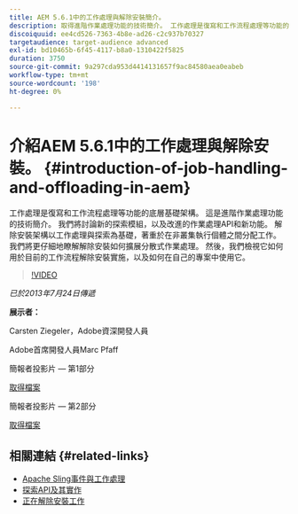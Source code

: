 ```yaml
---
title: AEM 5.6.1中的工作處理與解除安裝簡介。
description: 取得進階作業處理功能的技術簡介。 工作處理是復寫和工作流程處理等功能的底層基礎架構。 瞭解探索模組以及改善的作業處理API和新功能。
discoiquuid: ee4cd526-7363-4b8e-ad26-c2c937b70327
targetaudience: target-audience advanced
exl-id: bd10465b-6f45-4117-b8a0-1310422f5825
duration: 3750
source-git-commit: 9a297cda953d4414131657f9ac84580aea0eabeb
workflow-type: tm+mt
source-wordcount: '198'
ht-degree: 0%

---
```


# 介紹AEM 5.6.1中的工作處理與解除安裝。 {#introduction-of-job-handling-and-offloading-in-aem}

工作處理是復寫和工作流程處理等功能的底層基礎架構。 這是進階作業處理功能的技術簡介。 我們將討論新的探索模組，以及改進的作業處理API和新功能。 解除安裝架構以工作處理與探索為基礎，著重於在非叢集執行個體之間分配工作。 我們將更仔細地瞭解解除安裝如何擴展分散式作業處理。 然後，我們檢視它如何用於目前的工作流程解除安裝實施，以及如何在自己的專案中使用它。

>[!VIDEO](https://video.tv.adobe.com/v/19580/?quality=9)

*已於2013年7月24日傳遞*

**展示者：**

Carsten Ziegeler，Adobe資深開發人員

Adobe首席開發人員Marc Pfaff

簡報者投影片 — 第1部分

[取得檔案](assets/jobhandling.pdf)

簡報者投影片 — 第2部分

[取得檔案](assets/offloading.pdf)

## 相關連結 {#related-links}

* [Apache Sling事件與工作處理](https://sling.apache.org/documentation/bundles/apache-sling-eventing-and-job-handling.html)
* [探索API及其實作](https://sling.apache.org/documentation/bundles/discovery-api-and-impl.html)
* [正在解除安裝工作](https://docs.adobe.com/docs/en/cq/current/deploying/offloading.html)

